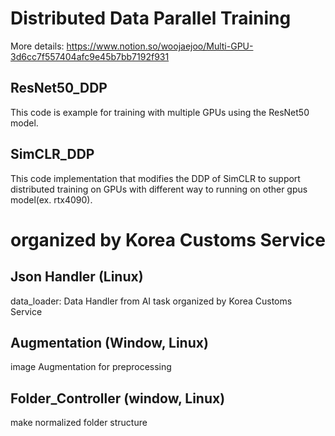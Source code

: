 # Distributed Data Parallel Training
More details: https://www.notion.so/woojaejoo/Multi-GPU-3d6cc7f557404afc9e45b7bb7192f931
## ResNet50_DDP
This code is example for training with multiple GPUs using the ResNet50 model.
## SimCLR_DDP
This code implementation that modifies the DDP of SimCLR to support distributed training on GPUs with different way to running on other gpus model(ex. rtx4090).
# organized by Korea Customs Service
## Json Handler (Linux)
data_loader: Data Handler from AI task organized by Korea Customs Service
## Augmentation (Window, Linux)
image Augmentation for preprocessing
## Folder_Controller (window, Linux)
make normalized folder structure

